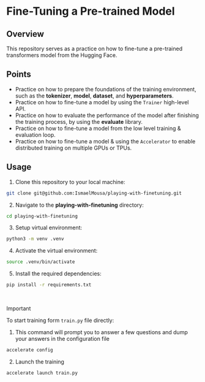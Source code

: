 # Fine-Tuning a Pre-trained Model

## Overview
This repository serves as a practice on how to fine-tune a pre-trained transformers model from the Hugging Face.

## Points
- Practice on how to prepare the foundations of the training environment, such as the **tokenizer**, **model**, **dataset**, and **hyperparameters**.
- Practice on how to fine-tune a model by using the `Trainer` high-level API.
- Practice on how to evaluate the performance of the model after finishing the training process, by using the **evaluate** library.
- Practice on how to fine-tune a model from the low level training & evaluation loop.
- Practice on how to fine-tune a model & using the `Accelerator` to enable distributed training on multiple GPUs or TPUs.

## Usage
1. Clone this repository to your local machine:
```zsh
git clone git@github.com:IsmaelMousa/playing-with-finetuning.git
```
2. Navigate to the **playing-with-finetuning** directory:
```zsh
cd playing-with-finetuning
```
3. Setup virtual environment:
```zsh
python3 -m venv .venv
```
4. Activate the virtual environment:

```zsh
source .venv/bin/activate
```
5. Install the required dependencies:

```zsh
pip install -r requirements.txt
```

<br/>

>[!IMPORTANT]
>
> To start training form `train.py` file directly:
> 1. This command will prompt you to answer a few questions and dump your answers in the configuration file
> ```zsh 
> accelerate config
> ```
> 2. Launch the training
> ```zsh 
> accelerate launch train.py
> ```